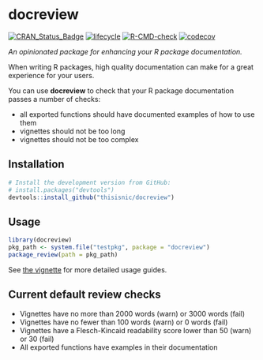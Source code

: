 
<!-- README.md is generated from README.Rmd. Please edit that file -->

# docreview

<!-- badges: start -->

[![CRAN\_Status\_Badge](https://www.r-pkg.org/badges/version/docreview)](https://cran.r-project.org/package=docreview)
[![lifecycle](https://img.shields.io/badge/lifecycle-experimental-orange.svg)](https://www.tidyverse.org/lifecycle/#experimental)
[![R-CMD-check](https://github.com/thisisnic/docreview/workflows/R-CMD-check/badge.svg)](https://github.com/thisisnic/docreview/actions?query=workflow%3AR-CMD-check)
[![codecov](https://codecov.io/gh/thisisnic/docreview/branch/main/graph/badge.svg)](https://codecov.io/gh/thisisnic/docreview)
<!-- badges: end -->

*An opinionated package for enhancing your R package documentation.*

When writing R packages, high quality documentation can make for a great
experience for your users.

You can use **docreview** to check that your R package documentation
passes a number of checks:

-   all exported functions should have documented examples of how to use
    them
-   vignettes should not be too long
-   vignettes should not be too complex

## Installation

``` r
# Install the development version from GitHub:
# install.packages("devtools")
devtools::install_github("thisisnic/docreview")
```

## Usage

``` r
library(docreview)
pkg_path <- system.file("testpkg", package = "docreview")
package_review(path = pkg_path)
```

See [the
vignette](https://thisisnic.github.io/docreview/articles/docreview.html)
for more detailed usage guides.

## Current default review checks

-   Vignettes have no more than 2000 words (warn) or 3000 words (fail)
-   Vignettes have no fewer than 100 words (warn) or 0 words (fail)
-   Vignettes have a Flesch-Kincaid readability score lower than 50
    (warn) or 30 (fail)
-   All exported functions have examples in their documentation
